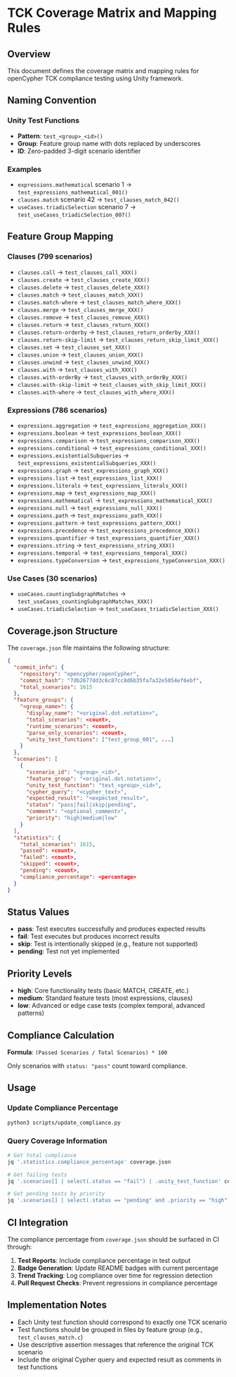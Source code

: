 # TCK Coverage Matrix and Mapping Rules

## Overview

This document defines the coverage matrix and mapping rules for openCypher TCK compliance testing using Unity framework.

## Naming Convention

### Unity Test Functions
- **Pattern**: `test_<group>_<id>()`
- **Group**: Feature group name with dots replaced by underscores
- **ID**: Zero-padded 3-digit scenario identifier

### Examples
- `expressions.mathematical` scenario 1 → `test_expressions_mathematical_001()`
- `clauses.match` scenario 42 → `test_clauses_match_042()`
- `useCases.triadicSelection` scenario 7 → `test_useCases_triadicSelection_007()`

## Feature Group Mapping

### Clauses (799 scenarios)
- `clauses.call` → `test_clauses_call_XXX()`
- `clauses.create` → `test_clauses_create_XXX()`
- `clauses.delete` → `test_clauses_delete_XXX()`
- `clauses.match` → `test_clauses_match_XXX()`
- `clauses.match-where` → `test_clauses_match_where_XXX()`
- `clauses.merge` → `test_clauses_merge_XXX()`
- `clauses.remove` → `test_clauses_remove_XXX()`
- `clauses.return` → `test_clauses_return_XXX()`
- `clauses.return-orderby` → `test_clauses_return_orderby_XXX()`
- `clauses.return-skip-limit` → `test_clauses_return_skip_limit_XXX()`
- `clauses.set` → `test_clauses_set_XXX()`
- `clauses.union` → `test_clauses_union_XXX()`
- `clauses.unwind` → `test_clauses_unwind_XXX()`
- `clauses.with` → `test_clauses_with_XXX()`
- `clauses.with-orderBy` → `test_clauses_with_orderBy_XXX()`
- `clauses.with-skip-limit` → `test_clauses_with_skip_limit_XXX()`
- `clauses.with-where` → `test_clauses_with_where_XXX()`

### Expressions (786 scenarios)
- `expressions.aggregation` → `test_expressions_aggregation_XXX()`
- `expressions.boolean` → `test_expressions_boolean_XXX()`
- `expressions.comparison` → `test_expressions_comparison_XXX()`
- `expressions.conditional` → `test_expressions_conditional_XXX()`
- `expressions.existentialSubqueries` → `test_expressions_existentialSubqueries_XXX()`
- `expressions.graph` → `test_expressions_graph_XXX()`
- `expressions.list` → `test_expressions_list_XXX()`
- `expressions.literals` → `test_expressions_literals_XXX()`
- `expressions.map` → `test_expressions_map_XXX()`
- `expressions.mathematical` → `test_expressions_mathematical_XXX()`
- `expressions.null` → `test_expressions_null_XXX()`
- `expressions.path` → `test_expressions_path_XXX()`
- `expressions.pattern` → `test_expressions_pattern_XXX()`
- `expressions.precedence` → `test_expressions_precedence_XXX()`
- `expressions.quantifier` → `test_expressions_quantifier_XXX()`
- `expressions.string` → `test_expressions_string_XXX()`
- `expressions.temporal` → `test_expressions_temporal_XXX()`
- `expressions.typeConversion` → `test_expressions_typeConversion_XXX()`

### Use Cases (30 scenarios)
- `useCases.countingSubgraphMatches` → `test_useCases_countingSubgraphMatches_XXX()`
- `useCases.triadicSelection` → `test_useCases_triadicSelection_XXX()`

## Coverage.json Structure

The `coverage.json` file maintains the following structure:

```json
{
  "commit_info": {
    "repository": "opencypher/openCypher",
    "commit_hash": "7db2677dd3c6c87cc8d6b35fa7a32e5054ef6ebf",
    "total_scenarios": 1615
  },
  "feature_groups": {
    "<group_name>": {
      "display_name": "<original.dot.notation>",
      "total_scenarios": <count>,
      "runtime_scenarios": <count>,
      "parse_only_scenarios": <count>,
      "unity_test_functions": ["test_group_001", ...]
    }
  },
  "scenarios": [
    {
      "scenario_id": "<group>_<id>",
      "feature_group": "<original.dot.notation>",
      "unity_test_function": "test_<group>_<id>",
      "cypher_query": "<cypher_text>",
      "expected_result": "<expected_result>",
      "status": "pass|fail|skip|pending",
      "comment": "<optional_comment>",
      "priority": "high|medium|low"
    }
  ],
  "statistics": {
    "total_scenarios": 1615,
    "passed": <count>,
    "failed": <count>,
    "skipped": <count>,
    "pending": <count>,
    "compliance_percentage": <percentage>
  }
}
```

## Status Values

- **pass**: Test executes successfully and produces expected results
- **fail**: Test executes but produces incorrect results
- **skip**: Test is intentionally skipped (e.g., feature not supported)
- **pending**: Test not yet implemented

## Priority Levels

- **high**: Core functionality tests (basic MATCH, CREATE, etc.)
- **medium**: Standard feature tests (most expressions, clauses)
- **low**: Advanced or edge case tests (complex temporal, advanced patterns)

## Compliance Calculation

**Formula**: `(Passed Scenarios / Total Scenarios) * 100`

Only scenarios with `status: "pass"` count toward compliance.

## Usage

### Update Compliance Percentage
```bash
python3 scripts/update_compliance.py
```

### Query Coverage Information
```bash
# Get total compliance
jq '.statistics.compliance_percentage' coverage.json

# Get failing tests
jq '.scenarios[] | select(.status == "fail") | .unity_test_function' coverage.json

# Get pending tests by priority
jq '.scenarios[] | select(.status == "pending" and .priority == "high") | .unity_test_function' coverage.json
```

## CI Integration

The compliance percentage from `coverage.json` should be surfaced in CI through:

1. **Test Reports**: Include compliance percentage in test output
2. **Badge Generation**: Update README badges with current percentage
3. **Trend Tracking**: Log compliance over time for regression detection
4. **Pull Request Checks**: Prevent regressions in compliance percentage

## Implementation Notes

- Each Unity test function should correspond to exactly one TCK scenario
- Test functions should be grouped in files by feature group (e.g., `test_clauses_match.c`)
- Use descriptive assertion messages that reference the original TCK scenario
- Include the original Cypher query and expected result as comments in test functions
